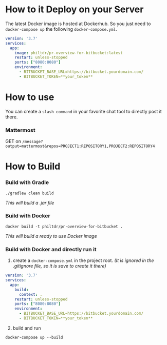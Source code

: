 How to it Deploy on your Server
===
The latest Docker image is hosted at Dockerhub. So you just need to `docker-compose up` the following `docker-compose.yml`.
``` yaml
version: '3.7'
services:
  app:
    image: philtdr/pr-overview-for-bitbucket:latest
    restart: unless-stopped
    ports: ["8080:8080"]
    environment:
      - BITBUCKET_BASE_URL=https://bitbucket.yourdomain.com/
      - BITBUCKET_TOKEN=**your_token**
```

How to use
===
You can create a `slash command` in your favorite chat tool to directly post it there.

### Mattermost
GET on `/message?output=mattermost&repos=PROJECT1:REPOSITORY1,PROJECT2:REPOSITORY4`

How to Build
===

### Build with Gradle
```
./gradlew clean build
```
*This will build a .jar file*

### Build with Docker
```
docker build -t philtdr/pr-overview-for-bitbucket .
```
*This will build a ready to use Docker image*

### Build with Docker and directly run it
1. create a `docker-compose.yml` in the project root. *(It is ignored in the .gitignore file, so it is save to create it there)*
``` yaml
version: '3.7'
services:
  app:
    build:
      context: .
    restart: unless-stopped
    ports: ["8080:8080"]
    environment:
      - BITBUCKET_BASE_URL=https://bitbucket.yourdomain.com/
      - BITBUCKET_TOKEN=**your_token**
```
2. build and run
```
docker-compose up --build
```
